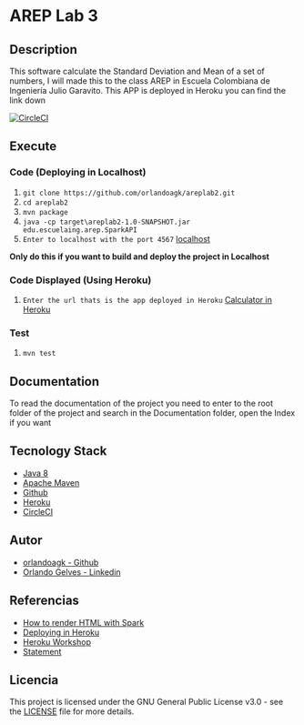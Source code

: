 # AREP Lab 3

## Description
This software calculate the Standard Deviation and Mean of a set of numbers, I will made this to the class AREP in Escuela Colombiana de Ingeniería Julio Garavito. This APP is deployed in Heroku you can find the link down

[![CircleCI](https://circleci.com/gh/orlandoagk/AREPlab3.svg?style=svg)](https://app.circleci.com/pipelines/github/orlandoagk)
## Execute
### Code (Deploying in Localhost)
1. `git clone https://github.com/orlandoagk/areplab2.git`
2. `cd areplab2`
3. `mvn package`
4. `java -cp target\areplab2-1.0-SNAPSHOT.jar edu.escuelaing.arep.SparkAPI`
5. `Enter to localhost with the port 4567` [localhost](localhost:4567/calculator)

**Only do this if you want to build and deploy the project in Localhost**
### Code Displayed (Using Heroku)
1. `Enter the url thats is the app deployed in Heroku` [Calculator in Heroku](https://immense-earth-74229.herokuapp.com/calculator)

### Test
1. `mvn test`

## Documentation
To read the documentation of the project you need to enter to the root folder of the project and search in the Documentation folder, open the Index if you want

## Tecnology Stack
- [Java 8](https://www.java.com/es/download/)
- [Apache Maven](https://maven.apache.org/)
- [Github](https://www.github.com/)
- [Heroku](https://www.heroku.com)
- [CircleCI](https://www.circleci.com)

## Autor
- [orlandoagk - Github](https://www.github.com/orlandoagk)
- [Orlando Gelves - Linkedin](https://www.linkedin.com/in/orlando-antonio-gelves-kerguelen-11445b1a5/)

## Referencias
- [How to render HTML with Spark](http://campusvirtual.escuelaing.edu.co/moodle/pluginfile.php/129029/mod_resource/content/1/SparkWebApp.java)
- [Deploying in Heroku](https://devcenter.heroku.com/articles/git)
- [Heroku Workshop](http://campusvirtual.escuelaing.edu.co/moodle/pluginfile.php/127822/mod_resource/content/0/TallerHeroku.pdf)
- [Statement](http://campusvirtual.escuelaing.edu.co/moodle/pluginfile.php/127823/mod_resource/content/0/EnunciadoTareaDisen%CC%83oConceptosBa%CC%81sicos.pdf)

## Licencia
This project is licensed under the GNU General Public License v3.0 - see the [LICENSE](/LICENSE) file for more details.
